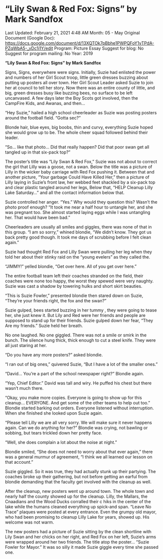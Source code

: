 # “Lily Swan & Red Fox: Signs” by Mark Sandfox

Last Updated: February 21, 2021 4:48 AM
Month: 05 - May
Original Document (Google Doc): https://docs.google.com/document/d/13XQTOk7pBbhe1PWPQFoY1vTPdA-PZqWbA5-_vDc1i1Y/edit
Program: Picture Essay
Suggest for blog: No
Suggest for program mailing: No
Year: 2019

**“Lily Swan & Red Fox: Signs” by Mark Sandfox**

Signs, Signs, everywhere were signs. Initially, Suzie had enlisted the power and numbers of her Girl Scout troop, little green dresses buzzing about putting up posters all over town. Her Girl Scout Leader asked Suzie to join her at council to tell her story. Now there was an entire county of little, and big, green dresses busy like buzzing bees, no surface to be left uncanvased. A few days later the Boy Scots got involved, then the CampFire Kids, and Awanas, and then…

“Hey Suzie,” hailed a high school cheerleader as Suzie was posting posters around the football field. “Gotta sec?”

Blonde hair, blue eyes, big boobs, thin and curvy, everything Suzie hoped she would grow up to be. The whole cheer squad followed behind their leader.

“So… like that photo… Did that really happen? Did that poor swan get all tangled up in that six-pack top?”

The poster’s title was “Lily Swan & Red Fox,” Suzie was not about to correct the girl that Lilly was a goose, not a swan. Below the title was a picture of Lilly in the wicker baby carriage with Red Fox pushing it. Between that and another picture, “Your garbage Could Have Killed Her,” then a picture of Lilly laying in Suzie’s front law, her webbed feet shackled by a six-pack top and clear plastic tangled around her legs, Below that, “HELP Cleanup Lilly Lake Saturday…” and all the contact information below that.

Suzie controlled her anger. “Yes.” Why would they question this? Wasn’t the photo proof enough? “It took me near a half hour to untangle her, and she was pregnant too. She almost started laying eggs while I was untangling her. That would have been bad.”

Cheerleaders are usually all smiles and giggles, there was none of that in this group. “I am so sorry,” whined blondie, “We didn’t know. They got us back pretty good though. It took me days of scrubbing before I felt clean again.”

Suzie had thought Red Fox and Lilly Swan were pulling her leg when they told her about their stinky raid on the “young evelers” as they called the.

“JIMMY!” yelled blondie, “Get over here. All of you get over here.”

The entire football team left their coaches stranded on the field, their coaches were none too happy, the worst they spewed were very naughty. Suzie was cast a shadow by towering hulks and short skirt beauties.

“This is Suzie Fowler,” presented blondie then stared down on Suzie, “They’re your friends right, the fox and the swan?”

Suzie gulped, bees started buzzing in her tummy , they were going to tease her, she just knew it. But Lily and Red were her friends and people are supposed to stand up for their friends. Suzie gulped down her fear, “They Are my friends.” Suzie held her breath.

No one laughed. No one giggled. There was not a smile or smirk in the bunch. The silence hung thick, thick enough to cut a steel knife. They were all just staring at her.

“Do you have any more posters?” asked blondie.

“I ran out of big ones,” quivered Suzie, “But I have a lot of the smaller ones.”

“David… You’re a part of the school newspaper right?” Blondie again.

“Yep, Chief Editor.” David was tall and wiry. He puffed his chest but there wasn’t much there.

“Okay, you make more copies. Everyone is going to show up for this cleanup… EVERYONE. And get some of the other teams to help out too.” Blondie started barking out orders. Everyone listened without interruption. When she finished she looked upon Suzie again.

“Please tell Lilly we are all very sorry. We will make sure it never happens again. Can we do anything for her?” Blondie was crying, not bawling or sobbing, but tears trickled down her pretty face.

“Well, she does complain a lot about the noise at night.”

Blondie smiled, “She does not need to worry about that ever again,” there was a general murmur of agreement, “I think we all learned our lesson on that account.”

Suzie giggled. So it was true, they had actually stunk up their partying. The coaches broke up their gathering, but not before getting an earful from blondie demanding that the faculty get involved with the cleanup as well.

After the cleanup, new posters went up around town. The whole town and nearly half the county showed up for the cleanup. Lilly, the Mallars, the Cnaadians and the Wood Ducks corralled their c hiks in the center of the lake while the humans cleaned everything up spick-and span. “Leave No Trace” plaques were posted at every entrance. Even the grumpy old mayor, who had been promising to cleanup Lilly Lake for years, showed up. His welcome was not warm.

The new posters had a picture of Suzie sitting by the clean shortline with Lily Swan and her chicks on her right, and Red Fox on her left, Suzie’s arms were wrapped around her two friends. The title atop the poster… “Suzie Fowler for Mayor.” It was so silly it made Suzie giggle every time she passed one.